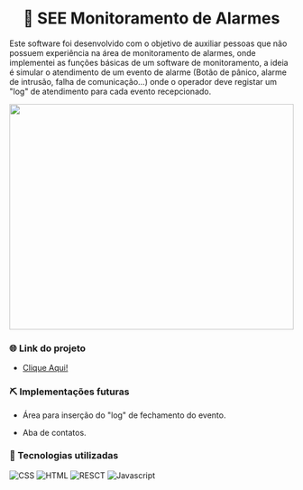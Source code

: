 <div align="center"> 

# 📡 SEE Monitoramento de Alarmes

</div>

Este software foi desenvolvido com o objetivo de auxiliar pessoas que não possuem experiência na área de monitoramento de alarmes, onde implementei as funções básicas de um software de monitoramento, a ideia é simular o atendimento de um evento de alarme (Botão de pânico, alarme de intrusão, falha de comunicação...) onde o operador deve registar um "log" de atendimento para cada evento recepcionado.

<img src="https://user-images.githubusercontent.com/34304319/228600300-7b8d37c9-f65e-4345-87aa-dc9fe7aa319e.gif" height="400" width="100%">

### 🌐 Link do projeto

- [Clique Aqui!](https://see-monitoring.web.app/)

### ⛏️ Implementações futuras

- Área para inserção do "log" de fechamento do evento.

- Aba de contatos.  

### 🔧 Tecnologias utilizadas

![CSS](https://skillicons.dev/icons?i=css)
![HTML](https://skillicons.dev/icons?i=html)
![RESCT](https://skillicons.dev/icons?i=react)
![Javascript](https://skillicons.dev/icons?i=js)
